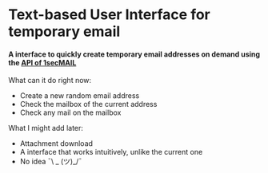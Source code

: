 # Text-based User Interface for temporary email

#### A interface to quickly create temporary email addresses on demand using the [API of 1secMAIL](https://www.1secmail.com/api/)

What can it do right now:

 - Create a new random email address
 - Check the mailbox of the current address
 - Check any mail on the mailbox

What I might add later:

 - Attachment download
 - A interface that works intuitively, unlike the current one
 - No idea ¯\ _ (ツ)_/¯
